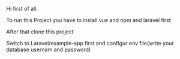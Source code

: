 

Hi first of all.

To run this Project you have to install vue and npm and laravel first<br>

After that clone this project<br>

Switch to Laravel/example-app first and configur env file(write your database usernam and password)<br>
